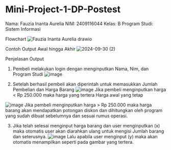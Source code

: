 # Mini-Project-1-DP-Postest
Nama: Fauzia Inanta Aurelia NIM: 2409116044 Kelas: B Program Studi: Sistem Informasi

Flowchart
![Fauzia Inanta Aurelia drawio](https://github.com/user-attachments/assets/f6fc64c9-8bb5-4af7-bf70-fc4920ebb626)

Contoh Output Awal hingga Akhir
![2024-09-30 (2)](https://github.com/user-attachments/assets/d88f4830-c8e2-4ff4-b8b5-de9f742b3d5c)

Penjelasan Output
1. Pembeli melakukan login dengan menginputkan Nama, Nim, dan Program Studi
![image](https://github.com/user-attachments/assets/2d45308f-e2f6-476f-9ff3-db788bd04308)

2. Setelah berhasil pembeli akan diperintah untuk memasukkan Jumlah Pembelian dan Harga Barang
![image](https://github.com/user-attachments/assets/54d0566e-c4ee-4a8b-9759-8bd71d224c84)
Jika pembeli menginputkan harga < Rp 250.000 maka harga yang tertera Harga awal yang tetap

![image](https://github.com/user-attachments/assets/cc809ea1-e34d-426f-b02e-c127025ac0af)
Jika pembeli menginputkan harga > Rp 250.000 maka harga barang akan mendapatkan potongan diskon dan dihitungkan oleh program yang sudah dibuat sebelumnya dan sesuai rumus operasi.

3. Jika telah selesai menginput harga barang dan user menginputkan (x) maka otomatis user akan diarahkan ulang untuk mengisi Jumlah barang dan seterusnya.
![image](https://github.com/user-attachments/assets/b7fd6ec7-8d5c-4b44-9cb7-efec132da7c2)
Lalu apabila user menginput (y) maka akan otomatis menampilkan seperti pada gambar yang tertera.

